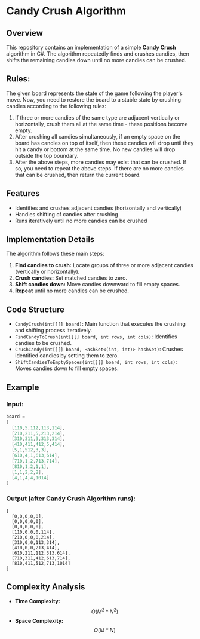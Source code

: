 # Candy Crush Algorithm

## Overview
This repository contains an implementation of a simple **Candy Crush** algorithm in C#. The algorithm repeatedly finds and crushes candies, then shifts the remaining candies down until no more candies can be crushed.

## Rules:
The given board represents the state of the game following the player's move. Now, you need to restore the board to a stable state by crushing candies according to the following rules:
1. If three or more candies of the same type are adjacent vertically or horizontally, crush them all at the same time - these positions become empty.
2. After crushing all candies simultaneously, if an empty space on the board has candies on top of itself, then these candies will drop until they hit a candy or bottom at the same time. No new candies will drop outside the top boundary.
3. After the above steps, more candies may exist that can be crushed. If so, you need to repeat the above steps.
If there are no more candies that can be crushed, then return the current board.

## Features
- Identifies and crushes adjacent candies (horizontally and vertically)
- Handles shifting of candies after crushing
- Runs iteratively until no more candies can be crushed

## Implementation Details
The algorithm follows these main steps:
1. **Find candies to crush:** Locate groups of three or more adjacent candies (vertically or horizontally).
2. **Crush candies:** Set matched candies to zero.
3. **Shift candies down:** Move candies downward to fill empty spaces.
4. **Repeat** until no more candies can be crushed.

## Code Structure
- `CandyCrush(int[][] board)`: Main function that executes the crushing and shifting process iteratively.
- `FindCandyToCrush(int[][] board, int rows, int cols)`: Identifies candies to be crushed.
- `CrushCandy(int[][] board, HashSet<(int, int)> hashSet)`: Crushes identified candies by setting them to zero.
- `ShiftCandiesToEmptySpaces(int[][] board, int rows, int cols)`: Moves candies down to fill empty spaces.

## Example
### Input:
```csharp
board =
[
  [110,5,112,113,114],
  [210,211,5,213,214],
  [310,311,3,313,314],
  [410,411,412,5,414],
  [5,1,512,3,3],
  [610,4,1,613,614],
  [710,1,2,713,714],
  [810,1,2,1,1],
  [1,1,2,2,2],
  [4,1,4,4,1014]
]
```
### Output (after Candy Crush Algorithm runs):
```
[
  [0,0,0,0,0],
  [0,0,0,0,0],
  [0,0,0,0,0],
  [110,0,0,0,114],
  [210,0,0,0,214],
  [310,0,0,113,314],
  [410,0,0,213,414],
  [610,211,112,313,614],
  [710,311,412,613,714],
  [810,411,512,713,1014]
]
```

## Complexity Analysis
- **Time Complexity:** $$O(M^2 * N^2)$$
- **Space Complexity:** $$O(M * N)$$
